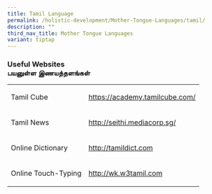 ```yaml
---
title: Tamil Language
permalink: /holistic-development/Mother-Tongue-Languages/tamil/
description: ""
third_nav_title: Mother Tongue Languages
variant: tiptap
---
```

<h3>Useful Websites<br>பயனுள்ள இணயத்தளங்கள்</h3>
<table style="minWidth: 50px">
<colgroup>
<col>
<col>
</colgroup>
<tbody>
<tr>
<td rowspan="1" colspan="1">
<p>Tamil Cube</p>
</td>
<td rowspan="1" colspan="1">
<p><a href="https://academy.tamilcube.com/" rel="noopener nofollow" target="_blank">https://academy.tamilcube.com/</a>
</p>
</td>
</tr>
<tr>
<td rowspan="1" colspan="1">
<p>Tamil News</p>
</td>
<td rowspan="1" colspan="1">
<p><a href="http://seithi.mediacorp.sg/" rel="noopener nofollow" target="_blank">http://seithi.mediacorp.sg/</a>
</p>
</td>
</tr>
<tr>
<td rowspan="1" colspan="1">
<p>Online Dictionary</p>
</td>
<td rowspan="1" colspan="1">
<p><a href="http://tamildict.com" rel="noopener nofollow" target="_blank">http://tamildict.com</a>
</p>
</td>
</tr>
<tr>
<td rowspan="1" colspan="1">
<p>Online Touch-Typing</p>
</td>
<td rowspan="1" colspan="1">
<p><a href="http://wk.w3tamil.com/" rel="noopener noreferrer nofollow" target="_blank">http://wk.w3tamil.com</a>
</p>
</td>
</tr>
</tbody>
</table>
<p></p>